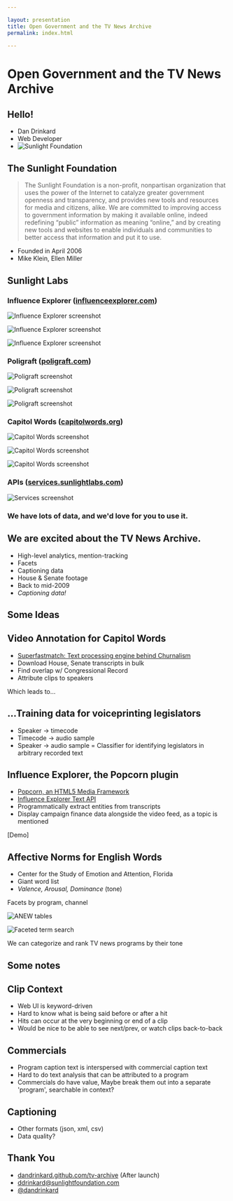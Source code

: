 ```yaml
---

layout: presentation
title: Open Government and the TV News Archive
permalink: index.html

---
```


# Open Government and the TV News Archive

## Hello!

+ Dan Drinkard
+ Web Developer
+ ![Sunlight Foundation](img/sun.png)

## The Sunlight Foundation

> The Sunlight Foundation is a non-profit, nonpartisan organization 
> that uses the power of the Internet to catalyze greater government 
> openness and transparency, and provides new tools and resources for 
> media and citizens, alike. We are committed to improving access to 
> government information by making it available online, indeed redefining 
> “public” information as meaning “online,” and by creating new tools and 
> websites to enable individuals and communities to better access that 
> information and put it to use.

+ Founded in April 2006
+ Mike Klein, Ellen Miller

## Sunlight Labs



### Influence Explorer ([influenceexplorer.com](http://influenceexplorer.com))
![Influence Explorer screenshot](img/ie.png)

![Influence Explorer screenshot](img/ie-2.png)

![Influence Explorer screenshot](img/ie-3.png)

### Poligraft ([poligraft.com](http://poligraft.com))
![Poligraft screenshot](img/poligraft.png)

![Poligraft screenshot](img/poligraft-2.png)

![Poligraft screenshot](img/poligraft-3.png)

### Capitol Words ([capitolwords.org](http://capitolwords.org))
![Capitol Words screenshot](img/capwords.png)

![Capitol Words screenshot](img/capwords-2.png)

![Capitol Words screenshot](img/capwords-3.png)

### APIs ([services.sunlightlabs.com](http://services.sunlightlabs.com))
![Services screenshot](img/services.png)

### We have lots of data, and we'd love for you to use it.

## We are excited about the TV News Archive.

+ High-level analytics, mention-tracking
+ Facets
+ Captioning data
+ House & Senate footage
+ Back to mid-2009
+ _Captioning data!_

## Some Ideas

## Video Annotation for Capitol Words

+ [Superfastmatch: Text processing engine behind Churnalism](http://churnalism.com/)
+ Download House, Senate transcripts in bulk
+ Find overlap w/ Congressional Record
+ Attribute clips to speakers

Which leads to...

## ...Training data for voiceprinting legislators

+ Speaker -> timecode
+ Timecode -> audio sample
+ Speaker -> audio sample = Classifier for identifying legislators in arbitrary recorded text

## Influence Explorer, the Popcorn plugin

+ [Popcorn, an HTML5 Media Framework](http://popcornjs.com)
+ [Influence Explorer Text API](http://inbox.influenceexplorer.com/api)
+ Programmatically extract entities from transcripts
+ Display campaign finance data alongside the video feed, as a topic is mentioned

[Demo]

## Affective Norms for English Words

+ Center for the Study of Emotion and Attention, Florida
+ Giant word list
+ _Valence, Arousal, Dominance_ (tone)

Facets by program, channel

![ANEW tables](img/anew-1.png)

![Faceted term search](img/anew-2.png)

We can categorize and rank TV news programs by their tone

## Some notes

## Clip Context

+ Web UI is keyword-driven
+ Hard to know what is being said before or after a hit
+ Hits can occur at the very beginning or end of a clip
+ Would be nice to be able to see next/prev, or watch clips back-to-back

## Commercials

+ Program caption text is interspersed with commercial caption text
+ Hard to do text analysis that can be attributed to a program
+ Commercials do have value, Maybe break them out into a separate 'program', searchable in context?

## Captioning

+ Other formats (json, xml, csv)
+ Data quality?

## Thank You

+ [dandrinkard.github.com/tv-archive](http://dandrinkard.github.com/archive-meeting) (After launch)
+ <ddrinkard@sunlightfoundation.com>
+ [@dandrinkard](http://twitter.com/dandrinkard)